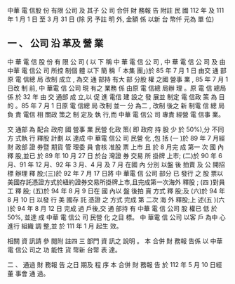 中華 電 信股 份 有限 公司 及 其子 公 司 合併 財 務報 告 附註 民 國 112 年 及 111 年 1 月 1 日 至 3 月 31 日
(除 另 予註 明 外, 金額 係 以新 台 幣仟 元為 單 位)

## 一 、 公司 沿 革及 營 業

 中 華 電 信 股 份 有 限 公 司 ( 以 下 稱 中 華 電 信 公 司 , 中 華 電 信 公 司 及 由 中華 電 信公 司 所控 制個 體 以下 簡 稱「 本集 團」)於 85 年 7 月 1 日 由交 通 部原 電 信總 局 改制 成立 , 為交 通 部持 有大 部 分股 權 之國 營事 業 , 85 年 7 月 1 日改 制 前, 中 華電 信 公司 現 有之 業務 係 由原 電 信總 局辦 理 。原 電 信 總局 係 於 32 年 由 交 通部 成 立,以 促 進 電信 建 設之 發 展並 制定 電 信政 策 為 目的 。85 年 7 月 1 日原 電 信總 局 改制 並一 分 為二 , 改制 後之 新 制電 信 總 局負 責 電信 相 關政 策之 制 定及 執 行,而 中華 電 信公 司 專責 經營 電 信事 業。

 交 通部 為 配合 政府 國 營事 業 民營 化政 策( 即 政府 持 股 少 於 50%),分 不同 方 式執 行 釋股 計劃 以 達成 中 華電 信公 司 民營 化 ,包 括 (一 )於 89 年 7 月經 財 政部 證 券暨 期貨 管 理委 員 會核 准股 票 上市 且 於 8 月完 成 第一 次 國 內釋 股,並已 於 89 年 10 月 27 日 於台 灣證 券 交易 所 掛牌 上市; (二)於 90 年 6 月、91 年 12 月、92 年 3 月、4 月 及 7 月 在國 內 分別 以盤 後 拍賣 及 公 開招 標 辦理 釋 股;(三)於 92 年 7 月 17 日將 中 華電 信 公司 部分 已 發行 之 股 票以美國存託憑證方式於紐約證券交易所掛牌上市,且完成第一次海外 釋股 ; (四 )對員 工 釋 股; (五)於 94 年 8 月 9 日在 國 內以 盤 後拍 賣 方式 釋 股;及 (六)於 94 年 8 月 10 日 以發 行 美 國存 託 憑證 之 方式 完成 第 二次 海 外 釋股;上 述(五 )(六 )於 94 年 8 月 12 日 完成 過 戶後,交 通 部持 有 中華 電 信 公司 股 權已 低 於 50%, 並達 成 中華 電 信公 司 民營 化 之目 標。 中 華電 信 公司 以客 戶 為中 心 進行 組織 調 整,並 於 111 年 1 月 起生 效。

相關 資 訊請 參 閱附 註四 三 部門 資 訊之 說明 。 本 合併 財 務報 告係 以 中華 電 信公 司之 功 能性 貨 幣新 台幣 表 達。

二 、 通過 財 務報 告 之日 期及 程 序 本 合併 財 務報 告 於 112 年 5 月 10 日經 董 事會 通 過。